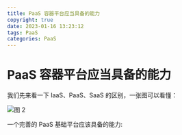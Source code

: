 ```yaml
---
title: PaaS 容器平台应当具备的能力
copyright: true
date: 2023-01-16 13:23:12
tags: PaaS
categories: PaaS
---
```


# PaaS 容器平台应当具备的能力

我们先来看一下 IaaS、PaaS、SaaS 的区别，一张图可以看懂：

![图 2](/images/qiniu/1679409486214-pic_1679409482198.png)  

一个完善的 PaaS 基础平台应该具备的能力:

<!--more-- >

![2019-07-06-13-31-12](/images/qiniu/2019-07-06-13-31-12.png)


![图 3](/images/qiniu/1679410309868-pic_1679410303784.png)  

先留个坑，慢慢补。。



<!--PaaS平台的概念在现在已经可以指代各种平台能力了。很多公司都喜欢将自己公司的东西对完宣称为 PaaS、SaaS 服务。而我认为在云原生架构下的 PaaS 中基础平台的功能主要包含以下几方面：资源管理、应用全生命周期管理、高可用和容错、运维平台。

一个完善的 PaaS 容器平台应该涵盖的功能：
-->


